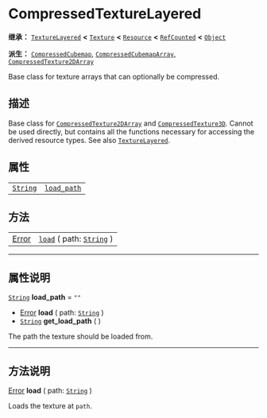 <!-- ⚠ 请勿编辑本文件 ⚠ -->
<!-- 本文档使用脚本从 WeDot 引擎源码仓库生成。 -->
<!-- 生成脚本：https://github.com/WeDot-Engine/WeDot/tree/4.3/doc/tools/make_md.py； -->
<!-- 原文件：https://github.com/WeDot-Engine/WeDot/tree/4.3/doc/classes/CompressedTextureLayered.xml。 -->

<div id="_class_compressedtexturelayered"></div>

# CompressedTextureLayered

**继承：** [`TextureLayered`](class_texturelayered.md) **<** [`Texture`](class_texture.md) **<** [`Resource`](class_resource.md) **<** [`RefCounted`](class_refcounted.md) **<** [`Object`](class_object.md)

**派生：** [`CompressedCubemap`](class_compressedcubemap.md), [`CompressedCubemapArray`](class_compressedcubemaparray.md), [`CompressedTexture2DArray`](class_compressedtexture2darray.md)

Base class for texture arrays that can optionally be compressed.

## 描述

Base class for [`CompressedTexture2DArray`](class_compressedtexture2darray.md) and [`CompressedTexture3D`](class_compressedtexture3d.md). Cannot be used directly, but contains all the functions necessary for accessing the derived resource types. See also [`TextureLayered`](class_texturelayered.md).

## 属性

|||
|:-:|:--|
| [`String`](class_string.md) | [`load_path`](class_compressedtexturelayered.md#class_compressedtexturelayered_property_load_path) | ``""`` |

## 方法

|||
|:-:|:--|
| [Error](#enum_@globalscope_error) | [`load`](class_compressedtexturelayered.md#class_compressedtexturelayered_method_load) ( path: [`String`](class_string.md) ) |

<!-- rst-class:: classref-section-separator -->

---

## 属性说明

<div id="_class_compressedtexturelayered_property_load_path"></div>

[`String`](class_string.md) **load_path** = ``""`` <div id="class_compressedtexturelayered_property_load_path"></div>

- [Error](#enum_@globalscope_error) **load** ( path: [`String`](class_string.md) )
- [`String`](class_string.md) **get_load_path** ( )

The path the texture should be loaded from.

<!-- rst-class:: classref-section-separator -->

---

## 方法说明

<div id="_class_compressedtexturelayered_method_load"></div>

[Error](#enum_@globalscope_error) **load** ( path: [`String`](class_string.md) )<div id="class_compressedtexturelayered_method_load"></div>

Loads the texture at `path`.

[^virtual]: 本方法通常需要用户覆盖才能生效。
[^const]: 本方法无副作用，不会修改该实例的任何成员变量。
[^vararg]: 本方法除了能接受在此处描述的参数外，还能够继续接受任意数量的参数。
[^constructor]: 本方法用于构造某个类型。
[^static]: 调用本方法无需实例，可直接使用类名进行调用。
[^operator]: 本方法描述的是使用本类型作为左操作数的有效运算符。
[^bitfield]: 这个值是由下列位标志构成位掩码的整数。
[^void]: 无返回值。
